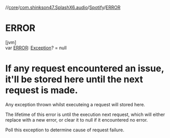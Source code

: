 //[core](../../../index.md)/[com.shinkson47.SplashX6.audio](../index.md)/[Spotify](index.md)/[ERROR](-e-r-r-o-r.md)

# ERROR

[jvm]\
var [ERROR](-e-r-r-o-r.md): [Exception](https://kotlinlang.org/api/latest/jvm/stdlib/kotlin/-exception/index.html)? = null

# If any request encountered an issue, it'll be stored here until the next request is made.

Any exception thrown whilst executeing a request will stored here.

The lifetime of this error is until the execution next request, which will either replace with a new error, or clear it to null if it encountered no error.

Poll this exception to determine cause of request failure.
